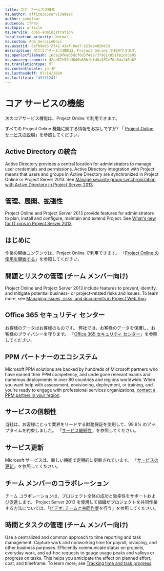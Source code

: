 ```yaml
---
title: コア サービスの機能
ms.author: office365servicedesc
author: pamelaar
audience: ITPro
ms.topic: article
ms.service: o365-administration
localization_priority: Normal
ms.custom: Adm_ServiceDesc
ms.assetid: 6bfb9e65-2f42-43af-8ad7-623e9402b029
description: 次のコアサービス機能は、Project Online で利用できます。
ms.openlocfilehash: 16ca29f6e05dcf6d3f4a3737961c851fa2c85e05
ms.sourcegitcommit: d2cd67e52dd646b68bfbfd8a387e70a6da140a62
ms.translationtype: MT
ms.contentlocale: ja-JP
ms.lasthandoff: 07/14/2020
ms.locfileid: "45131241"
---
```

# <a name="core-services-functionality"></a>コア サービスの機能

次のコアサービス機能は、Project Online で利用できます。
  
すべての Project Online 機能に関する情報をお探しですか? 「 [Project Online サービスの説明](project-online-service-description.md)」を参照してください。
  
## <a name="active-directory-integration"></a>Active Directory の統合

Active Directory provides a central location for administrators to manage user credentials and permissions. Active Directory integration with Project means that users and groups in Active Directory are synchronized in Project Online or Project Server 2013. See [Manage security group synchronization with Active Directory in Project Server 2013](https://go.microsoft.com/fwlink/p/?LinkId=402631).
  
## <a name="administration-deployment-and-extensibility"></a>管理、展開、拡張性

Project Online and Project Server 2013 provide features for administrators to plan, install and configure, maintain and extend Project. See [What's new for IT pros in Project Server 2013](https://go.microsoft.com/fwlink/p/?LinkId=272017).
  
## <a name="getting-started"></a>はじめに

作業の開始コンテンツは、Project Online で利用できます。 「[Project Online の使用を開始する](https://support.office.com/en-us/article/Get-started-with-Project-Online-E3E5F64F-ADA5-4F9D-A578-130B2D4E5F11?ui=en-US&amp;rs=en-US&amp;ad=US)」を参照してください。
  
## <a name="issues-and-risk-management-for-team-members"></a>問題とリスクの管理 (チーム メンバー向け)

Project Online and Project Server 2013 include features to prevent, identify, and mitigate potential business- or project-related risks and issues. To learn more, see [Managing issues, risks, and documents in Project Web App](https://go.microsoft.com/fwlink/?LinkId=402634).
  
## <a name="office-365-trust-center"></a>Office 365 セキュリティ センター

お客様のデータはお客様のものです。 弊社では、お客様のデータを保護し、お客様のプライバシーを守ります。 「[Office 365 セキュリティ センター](https://go.microsoft.com/fwlink/?LinkId=402637)」を参照してください。
  
## <a name="ppm-partner-ecosystem"></a>PPM パートナーのエコシステム

Microsoft PPM solutions are backed by hundreds of Microsoft partners who have earned their PPM competency, and undergone relevant exams and numerous deployments in over 80 countries and regions worldwide. When you want help with assessment, envisioning, deployment, or training, and you're ready to engage with professional services organizations, [contact a PPM partner in your region](https://go.microsoft.com/fwlink/p/?LinkId=272646).
  
## <a name="service-reliability"></a>サービスの信頼性

当社は、お客様にとって業界をリードする財務保証を使用して、99.9% のアップタイムを約束しました。 「[サービス継続性](https://go.microsoft.com/fwlink/?LinkId=402653)」を参照してください。
  
## <a name="service-updates"></a>サービス更新

Microsoft サービスは、新しい機能で定期的に更新されています。 「[サービスの更新](../office-365-platform-service-description/service-updates.md)」を参照してください。
  
## <a name="team-member-collaboration"></a>チーム メンバーのコラボレーション

チーム コラボレーションは、プロジェクト全体の成功と効率性をサポートおよび促進します。 Project Server 2013 を使用して組織がプロジェクトを共同作業する方法については、「[ビデオ: チームと共同作業](https://go.microsoft.com/fwlink/?LinkId=402628)を行う」を参照してください。
  
## <a name="time-and-task-management-for-team-members"></a>時間とタスクの管理 (チーム メンバー向け)

Use a centralized and common approach to time reporting and task management. Capture work and nonworking time for payroll, invoicing, and other business purposes. Efficiently communicate status on projects, everyday work, and ad-hoc requests to gauge usage peaks and valleys or progress on tasks. This helps you anticipate the effect on planned effort, cost, and timeframe. To learn more, see [Tracking time and task progress](https://go.microsoft.com/fwlink/p/?LinkId=271321).
  